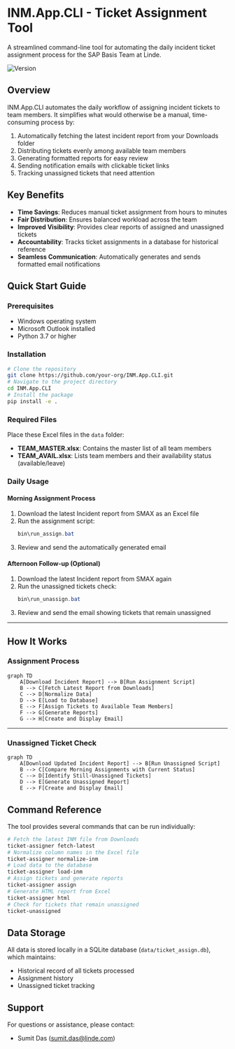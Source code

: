 # INM.App.CLI - Ticket Assignment Tool

A streamlined command-line tool for automating the daily incident ticket assignment process for the SAP Basis Team at Linde.

![Version](https://img.shields.io/badge/version-4.6.0-blue)

## Overview

INM.App.CLI automates the daily workflow of assigning incident tickets to team members. It simplifies what would otherwise be a manual, time-consuming process by:

1. Automatically fetching the latest incident report from your Downloads folder
2. Distributing tickets evenly among available team members
3. Generating formatted reports for easy review
4. Sending notification emails with clickable ticket links
5. Tracking unassigned tickets that need attention

## Key Benefits

- **Time Savings**: Reduces manual ticket assignment from hours to minutes
- **Fair Distribution**: Ensures balanced workload across the team
- **Improved Visibility**: Provides clear reports of assigned and unassigned tickets
- **Accountability**: Tracks ticket assignments in a database for historical reference
- **Seamless Communication**: Automatically generates and sends formatted email notifications

## Quick Start Guide

### Prerequisites

- Windows operating system
- Microsoft Outlook installed
- Python 3.7 or higher

### Installation

```bash
# Clone the repository
git clone https://github.com/your-org/INM.App.CLI.git
# Navigate to the project directory
cd INM.App.CLI
# Install the package
pip install -e .
```

### Required Files

Place these Excel files in the `data` folder:

- **TEAM_MASTER.xlsx**: Contains the master list of all team members
- **TEAM_AVAIL.xlsx**: Lists team members and their availability status (available/leave)

### Daily Usage

#### Morning Assignment Process

1. Download the latest Incident report from SMAX as an Excel file
2. Run the assignment script:
   ```powershell
   bin\run_assign.bat
   ```
3. Review and send the automatically generated email

#### Afternoon Follow-up (Optional)

1. Download the latest Incident report from SMAX again
2. Run the unassigned tickets check:
   ```powershell
   bin\run_unassign.bat
   ```
3. Review and send the email showing tickets that remain unassigned

---

## How It Works

### Assignment Process

```mermaid
graph TD
    A[Download Incident Report] --> B[Run Assignment Script]
    B --> C[Fetch Latest Report from Downloads]
    C --> D[Normalize Data]
    D --> E[Load to Database]
    E --> F[Assign Tickets to Available Team Members]
    F --> G[Generate Reports]
    G --> H[Create and Display Email]
```

--- 

### Unassigned Ticket Check

```mermaid
graph TD
    A[Download Updated Incident Report] --> B[Run Unassigned Script]
    B --> C[Compare Morning Assignments with Current Status]
    C --> D[Identify Still-Unassigned Tickets]
    D --> E[Generate Unassigned Report]
    E --> F[Create and Display Email]
```

## Command Reference

The tool provides several commands that can be run individually:

```bash
# Fetch the latest INM file from Downloads
ticket-assigner fetch-latest
# Normalize column names in the Excel file
ticket-assigner normalize-inm
# Load data to the database
ticket-assigner load-inm
# Assign tickets and generate reports
ticket-assigner assign
# Generate HTML report from Excel
ticket-assigner html
# Check for tickets that remain unassigned
ticket-unassigned
```

## Data Storage

All data is stored locally in a SQLite database (`data/ticket_assign.db`), which maintains:

- Historical record of all tickets processed
- Assignment history
- Unassigned ticket tracking

## Support

For questions or assistance, please contact:
- Sumit Das (sumit.das@linde.com)
